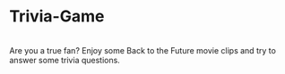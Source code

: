 # Trivia-Game
<br>
Are you a true fan? Enjoy some Back to the Future movie clips and try to answer some trivia questions. 
